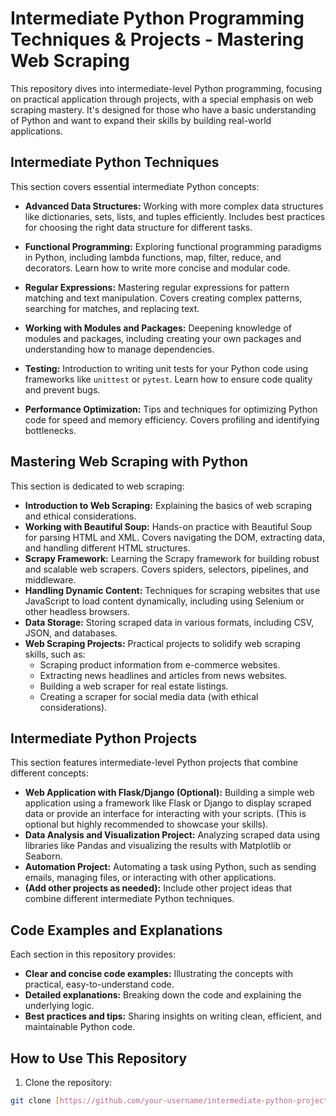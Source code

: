 # Intermediate Python Programming Techniques & Projects - Mastering Web Scraping

This repository dives into intermediate-level Python programming, focusing on practical application through projects, with a special emphasis on web scraping mastery.  It's designed for those who have a basic understanding of Python and want to expand their skills by building real-world applications.

## Intermediate Python Techniques

This section covers essential intermediate Python concepts:

* **Advanced Data Structures:**  Working with more complex data structures like dictionaries, sets, lists, and tuples efficiently.  Includes best practices for choosing the right data structure for different tasks.

* **Functional Programming:**  Exploring functional programming paradigms in Python, including lambda functions, map, filter, reduce, and decorators.  Learn how to write more concise and modular code.

* **Regular Expressions:**  Mastering regular expressions for pattern matching and text manipulation.  Covers creating complex patterns, searching for matches, and replacing text.

* **Working with Modules and Packages:**  Deepening knowledge of modules and packages, including creating your own packages and understanding how to manage dependencies.

* **Testing:**  Introduction to writing unit tests for your Python code using frameworks like `unittest` or `pytest`.  Learn how to ensure code quality and prevent bugs.

* **Performance Optimization:**  Tips and techniques for optimizing Python code for speed and memory efficiency.  Covers profiling and identifying bottlenecks.

## Mastering Web Scraping with Python

This section is dedicated to web scraping:

* **Introduction to Web Scraping:**  Explaining the basics of web scraping and ethical considerations.
* **Working with Beautiful Soup:**  Hands-on practice with Beautiful Soup for parsing HTML and XML.  Covers navigating the DOM, extracting data, and handling different HTML structures.
* **Scrapy Framework:**  Learning the Scrapy framework for building robust and scalable web scrapers.  Covers spiders, selectors, pipelines, and middleware.
* **Handling Dynamic Content:**  Techniques for scraping websites that use JavaScript to load content dynamically, including using Selenium or other headless browsers.
* **Data Storage:**  Storing scraped data in various formats, including CSV, JSON, and databases.
* **Web Scraping Projects:**  Practical projects to solidify web scraping skills, such as:
    * Scraping product information from e-commerce websites.
    * Extracting news headlines and articles from news websites.
    * Building a web scraper for real estate listings.
    * Creating a scraper for social media data (with ethical considerations).

## Intermediate Python Projects

This section features intermediate-level Python projects that combine different concepts:

* **Web Application with Flask/Django (Optional):** Building a simple web application using a framework like Flask or Django to display scraped data or provide an interface for interacting with your scripts.  (This is optional but highly recommended to showcase your skills).
* **Data Analysis and Visualization Project:**  Analyzing scraped data using libraries like Pandas and visualizing the results with Matplotlib or Seaborn.
* **Automation Project:**  Automating a task using Python, such as sending emails, managing files, or interacting with other applications.
* **(Add other projects as needed):**  Include other project ideas that combine different intermediate Python techniques.

## Code Examples and Explanations

Each section in this repository provides:

* **Clear and concise code examples:**  Illustrating the concepts with practical, easy-to-understand code.
* **Detailed explanations:**  Breaking down the code and explaining the underlying logic.
* **Best practices and tips:**  Sharing insights on writing clean, efficient, and maintainable Python code.

## How to Use This Repository

1. Clone the repository:

```bash
git clone [https://github.com/your-username/intermediate-python-projects.git](https://www.google.com/search?q=https://www.google.com/search%3Fq%3Dhttps://github.com/your-username/intermediate-python-projects.git)  # Replace with your repository URL

